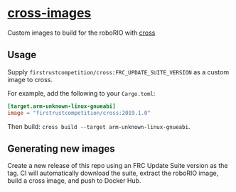 # [cross-images](https://registry.hub.docker.com/repository/docker/firstrustcompetition/cross)
Custom images to build for the roboRIO with [cross](https://github.com/rust-embedded/cross)

## Usage
Supply `firstrustcompetition/cross:FRC_UPDATE_SUITE_VERSION` as a custom image to cross.

For example, add the following to your `Cargo.toml`:
```toml
[target.arm-unknown-linux-gnueabi]
image = "firstrustcompetition/cross:2019.1.0"
```
Then build: `cross build --target arm-unknown-linux-gnueabi`.

## Generating new images
Create a new release of this repo using an FRC Update Suite version as the tag.
CI will automatically download the suite, extract the roboRIO image, build a cross image, and push to Docker Hub.
